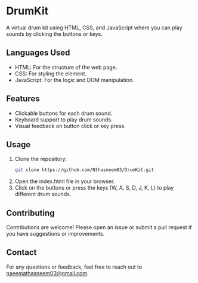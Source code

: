# DrumKit
A virtual drum kit using HTML, CSS, and JavaScript where you can play sounds by clicking the buttons or keys.

## Languages Used

- HTML: For the structure of the web page.
- CSS: For styling the element.
- JavaScript: For the logic and DOM manipulation.

## Features

- Clickable buttons for each drum sound.
- Keyboard support to play drum sounds.
- Visual feedback on button click or key press.


## Usage

1. Clone the repository:
   ```bash
   git clone https://github.com/Nthasneem03/DrumKit.git
   ```
2. Open the index.html file in your browser.
3. Click on the buttons or press the keys (W, A, S, D, J, K, L) to play different drum sounds.


## Contributing

Contributions are welcome! Please open an issue or submit a pull request if you have suggestions or improvements.


## Contact

For any questions or feedback, feel free to reach out to [naeemathasneem03@gmail.com](mailto:naeemathasneem03@gmail.com).
